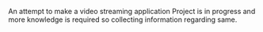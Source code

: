 An attempt to make a video streaming application
Project is in progress and more knowledge is required so collecting information regarding same.
